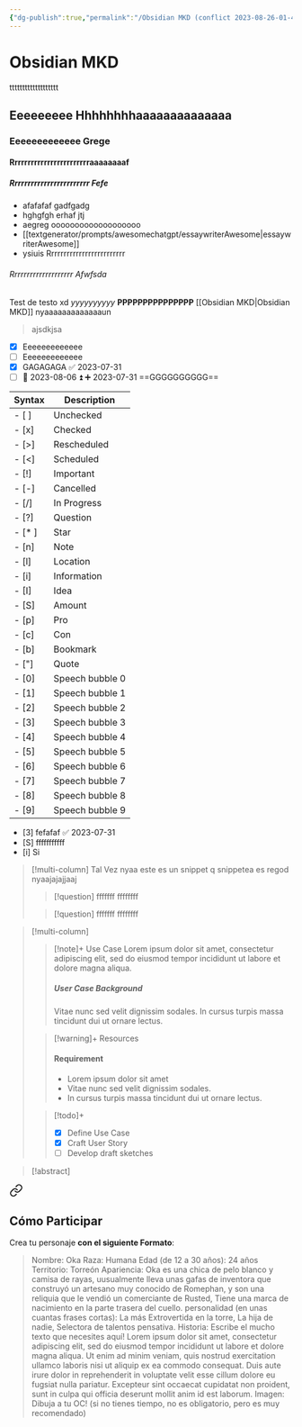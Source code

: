 ```yaml
---
{"dg-publish":true,"permalink":"/Obsidian MKD (conflict 2023-08-26-01-47-10)/","title":"Obsidian MKD","noteIcon":"","created":"2023-08-26T02:10:58.950-05:00","updated":"2023-08-25T19:15:03.000-05:00"}
---
```



# Obsidian MKD
ttttttttttttttttttt
## Eeeeeeeee Hhhhhhhhaaaaaaaaaaaaaa

### Eeeeeeeeeeeee Grege

#### Rrrrrrrrrrrrrrrrrrrrrrrraaaaaaaaf

##### Rrrrrrrrrrrrrrrrrrrrrrrr Fefe
- afafafaf gadfgadg
- hghgfgh erhaf jtj
 - aegreg ooooooooooooooooooo
 - [[textgenerator/prompts/awesomechatgpt/essaywriterAwesome\|essaywriterAwesome]] 
-  ysiuis  Rrrrrrrrrrrrrrrrrrrrrrrrr
###### Rrrrrrrrrrrrrrrrrrrr Afwfsda
Test de testo xd *yyyyyyyyyy* **PPPPPPPPPPPPPPP** [[Obsidian MKD\|Obsidian MKD]]
nyaaaaaaaaaaaaaun

> ajsdkjsa

- [X]  Eeeeeeeeeeeee 
- [ ] Eeeeeeeeeeeee
- [x] GAGAGAGA ✅ 2023-07-31
- [ ] 📅 2023-08-06 ⏫ ➕ 2023-07-31  ==GGGGGGGGGG==

| Syntax | Description     |
|--------|-----------------|
| - [ ]  | Unchecked       |
| - [x]  | Checked         |
| - [>]  | Rescheduled     |
| - [<]  | Scheduled       |
| - [!]  | Important       |
| - [-]  | Cancelled       |
| - [/]  | In Progress     |
| - [?]  | Question        |
| - [* ]  | Star            |
| - [n]  | Note            |
| - [l]  | Location        |
| - [i]  | Information     |
| - [I]  | Idea            |
| - [S]  | Amount          |
| - [p]  | Pro             |
| - [c]  | Con             |
| - [b]  | Bookmark        |
| - ["]  | Quote           |
| - [0]  | Speech bubble 0 |
| - [1]  | Speech bubble 1 |
| - [2]  | Speech bubble 2 |
| - [3]  | Speech bubble 3 |
| - [4]  | Speech bubble 4 |
| - [5]  | Speech bubble 5 |
| - [6]  | Speech bubble 6 |
| - [7]  | Speech bubble 7 |
| - [8]  | Speech bubble 8 |
| - [9]  | Speech bubble 9 |
- [3] fefafaf  ✅ 2023-07-31
- [S] fffffffffff
- [i] Si


> [!multi-column] Tal Vez
> nyaa este es un snippet
> q snippetea es regod
> nyaajajajjaaj
> > [!question] fffffff
> > ffffffff
>
> > [!question] fffffff
> > ffffffff

> [!multi-column]
>
>> [!note]+ Use Case
>> Lorem ipsum dolor sit amet, consectetur adipiscing elit, sed do eiusmod tempor incididunt ut labore et dolore magna aliqua.
>> ##### User Case Background
>> Vitae nunc sed velit dignissim sodales. In cursus turpis massa tincidunt dui ut ornare lectus.
>
>> [!warning]+ Resources
>> #### Requirement
>> - Lorem ipsum dolor sit amet
>> - Vitae nunc sed velit dignissim sodales.
>> - In cursus turpis massa tincidunt dui ut ornare lectus.
>
>> [!todo]+
>> - [x] Define Use Case
>> - [x] Craft User Story
>> - [ ] Develop draft sketches

> [!abstract]
> 
<div class="transclusion internal-embed is-loaded"><a class="markdown-embed-link" href="/proyects/archipielago/#como-participar" aria-label="Open link"><svg xmlns="http://www.w3.org/2000/svg" width="24" height="24" viewBox="0 0 24 24" fill="none" stroke="currentColor" stroke-width="2" stroke-linecap="round" stroke-linejoin="round" class="svg-icon lucide-link"><path d="M10 13a5 5 0 0 0 7.54.54l3-3a5 5 0 0 0-7.07-7.07l-1.72 1.71"></path><path d="M14 11a5 5 0 0 0-7.54-.54l-3 3a5 5 0 0 0 7.07 7.07l1.71-1.71"></path></svg></a><div class="markdown-embed">



## Cómo Participar

Crea tu personaje **con el siguiente Formato**:

> Nombre: Oka
> Raza: Humana
> Edad (de 12 a 30 años): 24 años
> Territorio: Torreón
> Apariencia: Oka es una chica de pelo blanco y camisa de rayas, uusualmente lleva unas gafas de inventora que construyó un artesano muy conocido de Romephan, y son una reliquia que le vendió un comerciante de Rusted, Tiene una marca de nacimiento en la parte trasera del cuello.
> personalidad (en unas cuantas frases cortas): La más Extrovertida en la torre, La hija de nadie, Selectora de talentos pensativa.
> Historia: Escribe el mucho texto que necesites aquí! Lorem ipsum dolor sit amet, consectetur adipiscing elit, sed do eiusmod tempor incididunt ut labore et dolore magna aliqua. Ut enim ad minim veniam, quis nostrud exercitation ullamco laboris nisi ut aliquip ex ea commodo consequat. Duis aute irure dolor in reprehenderit in voluptate velit esse cillum dolore eu fugsiat nulla pariatur. Excepteur sint occaecat cupidatat non proident, sunt in culpa qui officia deserunt mollit anim id est laborum.
> Imagen: Dibuja a tu OC! (si no tienes tiempo, no es obligatorio, pero es muy recomendado)

</div></div>

